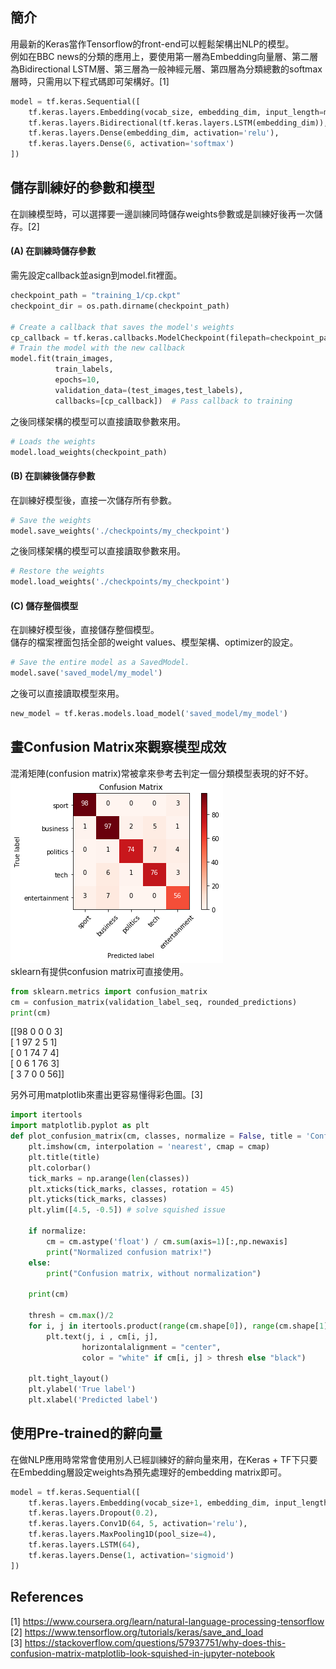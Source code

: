 ## 簡介
用最新的Keras當作Tensorflow的front-end可以輕鬆架構出NLP的模型。  
例如在BBC news的分類的應用上，要使用第一層為Embedding向量層、第二層為Bidirectional LSTM層、第三層為一般神經元層、第四層為分類總數的softmax層時，只需用以下程式碼即可架構好。[1]  

```python
model = tf.keras.Sequential([
    tf.keras.layers.Embedding(vocab_size, embedding_dim, input_length=max_length),
    tf.keras.layers.Bidirectional(tf.keras.layers.LSTM(embedding_dim)),
    tf.keras.layers.Dense(embedding_dim, activation='relu'),
    tf.keras.layers.Dense(6, activation='softmax')
])
```

## 儲存訓練好的參數和模型
在訓練模型時，可以選擇要一邊訓練同時儲存weights參數或是訓練好後再一次儲存。[2]  
#### (A) 在訓練時儲存參數
需先設定callback並asign到model.fit裡面。    
```python
checkpoint_path = "training_1/cp.ckpt"
checkpoint_dir = os.path.dirname(checkpoint_path)

# Create a callback that saves the model's weights
cp_callback = tf.keras.callbacks.ModelCheckpoint(filepath=checkpoint_path, save_weights_only=True, verbose=1)
# Train the model with the new callback
model.fit(train_images,
          train_labels,  
          epochs=10,
          validation_data=(test_images,test_labels),
          callbacks=[cp_callback])  # Pass callback to training
```
之後同樣架構的模型可以直接讀取參數來用。  
```python
# Loads the weights
model.load_weights(checkpoint_path)
```

#### (B) 在訓練後儲存參數
在訓練好模型後，直接一次儲存所有參數。  
```python
# Save the weights
model.save_weights('./checkpoints/my_checkpoint')
```
之後同樣架構的模型可以直接讀取參數來用。
```python
# Restore the weights
model.load_weights('./checkpoints/my_checkpoint')
```

#### (C) 儲存整個模型
在訓練好模型後，直接儲存整個模型。  
儲存的檔案裡面包括全部的weight values、模型架構、optimizer的設定。
```python
# Save the entire model as a SavedModel.
model.save('saved_model/my_model')
```
之後可以直接讀取模型來用。
```python
new_model = tf.keras.models.load_model('saved_model/my_model')
```

## 畫Confusion Matrix來觀察模型成效
混淆矩陣(confusion matrix)常被拿來參考去判定一個分類模型表現的好不好。  
![image1](images/1.png)  
sklearn有提供confusion matrix可直接使用。  
```python
from sklearn.metrics import confusion_matrix
cm = confusion_matrix(validation_label_seq, rounded_predictions)
print(cm)
```
[[98  0  0  0  3]  
 [ 1 97  2  5  1]  
 [ 0  1 74  7  4]  
 [ 0  6  1 76  3]  
 [ 3  7  0  0 56]]  

 另外可用matplotlib來畫出更容易懂得彩色圖。[3]  
```python
import itertools
import matplotlib.pyplot as plt
def plot_confusion_matrix(cm, classes, normalize = False, title = 'Confusion matrix', cmap = plt.cm.Reds):
    plt.imshow(cm, interpolation = 'nearest', cmap = cmap)
    plt.title(title)
    plt.colorbar()
    tick_marks = np.arange(len(classes))
    plt.xticks(tick_marks, classes, rotation = 45)
    plt.yticks(tick_marks, classes)
    plt.ylim([4.5, -0.5]) # solve squished issue

    if normalize:
        cm = cm.astype('float') / cm.sum(axis=1)[:,np.newaxis]
        print("Normalized confusion matrix!")
    else:
        print("Confusion matrix, without normalization")

    print(cm)

    thresh = cm.max()/2
    for i, j in itertools.product(range(cm.shape[0]), range(cm.shape[1])):
        plt.text(j, i , cm[i, j],
                horizontalalignment = "center",
                color = "white" if cm[i, j] > thresh else "black")

    plt.tight_layout()
    plt.ylabel('True label')
    plt.xlabel('Predicted label')
```

## 使用Pre-trained的辭向量
在做NLP應用時常常會使用別人已經訓練好的辭向量來用，在Keras + TF下只要在Embedding層設定weights為預先處理好的embedding matrix即可。  
```python
model = tf.keras.Sequential([
    tf.keras.layers.Embedding(vocab_size+1, embedding_dim, input_length=max_length, weights=[embeddings_matrix], trainable=False),
    tf.keras.layers.Dropout(0.2),
    tf.keras.layers.Conv1D(64, 5, activation='relu'),
    tf.keras.layers.MaxPooling1D(pool_size=4),
    tf.keras.layers.LSTM(64),
    tf.keras.layers.Dense(1, activation='sigmoid')
])
```

## References
[1] https://www.coursera.org/learn/natural-language-processing-tensorflow  
[2] https://www.tensorflow.org/tutorials/keras/save_and_load  
[3] https://stackoverflow.com/questions/57937751/why-does-this-confusion-matrix-matplotlib-look-squished-in-jupyter-notebook  
